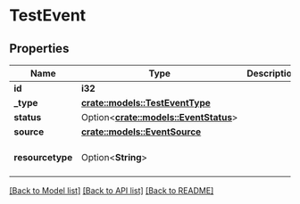 # TestEvent

## Properties

Name | Type | Description | Notes
------------ | ------------- | ------------- | -------------
**id** | **i32** |  | [readonly]
**_type** | [**crate::models::TestEventType**](TestEventType.md) |  | 
**status** | Option<[**crate::models::EventStatus**](EventStatus.md)> |  | [optional]
**source** | [**crate::models::EventSource**](EventSource.md) |  | 
**resourcetype** | Option<**String**> |  | [optional][default to TestEvent]

[[Back to Model list]](../README.md#documentation-for-models) [[Back to API list]](../README.md#documentation-for-api-endpoints) [[Back to README]](../README.md)


